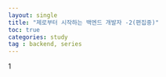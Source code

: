 ```yaml
---
layout: single
title: "제로부터 시작하는 백엔드 개발자 -2(편집중)"
toc: true
categories: study
tag : backend, series
---
```


1
